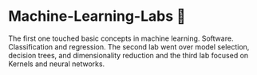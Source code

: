 # Machine-Learning-Labs 🤖

The first one touched basic concepts in machine learning. Software. Classification and regression. 
The second lab went over model selection, decision trees, and dimensionality reduction and the third lab
focused on Kernels and neural networks. 

